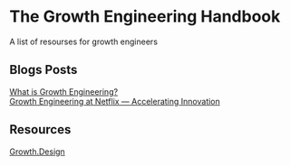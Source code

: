 # The Growth Engineering Handbook
A list of resourses for growth engineers

## Blogs Posts
[What is Growth Engineering?](https://www.ehfeng.com/what-is-growth-engineering/)    
[Growth Engineering at Netflix — Accelerating Innovation](https://medium.com/netflix-techblog/growth-engineering-at-netflix-accelerating-innovation-90eb8e70ce59)  

## Resources
[Growth.Design](https://growth.design/)
